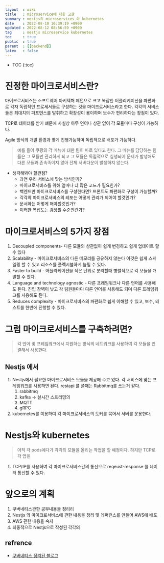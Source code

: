 ```yaml
---
layout  : wiki
title   : microservice에 대한 고찰
summary : nestjs의 microservices 와 kubernetes 
date    : 2022-08-10 16:39:19 +0900
updated : 2022-08-12 08:56:59 +0900
tag     : nestjs microservice kubernetes 
toc     : true
public  : true
parent  : [[backend]] 
latex   : false
---
```

* TOC
{:toc}

# 진정한 마이크로서비스란? 
마이크로서비스는 소프트웨어 아키텍쳐 페턴으로 크고 복잡한 어플리케이션을 파편화로 각자 독립적인 프로세서들로 구성하는 것을 마이크로서비스라고 한다. 각각의 서비스들은 최대치의 퍼포먼스를 발휘하고 확장성이 용이하며 보수가 편리하다는 장점이 있다. 

TCP로 데이터를 받기 떄문에 사실상 아무 언어나 상관 없이 각 모듈마다 구성이 가능하다. 


Agile 방식의 개발 환경과 맞게 진행가능하며 독립적으로 배포가 가능하다.

>예를 들어 쿠팡의 각 메뉴에 대한 팀이 따로 있다고 한다. 그 메뉴를 담당하는 팀들은 그 모듈만 관리하게 되고 그 모듈은 독립적으로 실행되어 문제가 발생해도 다른 모듈과 존속족이지 않아 전체 서버다운이 발생하지 않는다.

- 생각해봐야 할관점?
    - 과연 우리 서비스에 맞는 방식인가?
    - 마이크로서비스를 위해 얼마나 더 많은 코드가 필요한가?
    - 백엔드만 마이크로서비스를 구성한다면? 프론트도 파편화로 구성이 가능할까?
    - 각각의 마이크로서비스의 레포는 어떻게 관리가 되어야 할것인가? 
    - 문서화는 어떻게 해야할것인가?
    - 이러한 복잡도는 감당할 수준인건가?


# 마이크로서비스의 5가지 장점

1. Decoupled components- 다른 모듈의 상관없이 쉽게 변경하고 쉽게 업데이트 할 수 있다
2. Scalability - 마이크로서비스의 다른 메모리를 공유하지 않는다 이것은 쉽게 스케일링 할 수 있고 리소스를 플렉시블하게 늘릴 수 있다. 
3. Faster to build - 어플리케이션을 작은 단위로 분리할때 병렬적으로 각 모듈을 개발할 수 있다. 
4. Language and technology agnostic - 다른 프레임워크나 다른 언어를 사용해도 된다. 진입 장벽이 낮고 각 팀원들마다 다른 언어를 사용해도 되며 다른 프레임워크를 사용해도 된다. 
5. Reduces complexity - 마이크로서비스의 파편화로 쉽게 이해할 수 있고, 보수, 테스트를 한번에 진행할 수 있다.

# 그럼 마이크로서비스를 구축하려면?

> 각 언어 및 프레임워크에서 지원하는 방식의 네트워크를 사용하여 각 모듈을 연결해서 사용한다.

## Nestjs  에서
1. Nestjs에서 필요한 마이크로서비스 모듈을 제공해 주고 있다. 각 서비스에 맞는 프레임워크를 사용하면 된다. restapi 를 쓸때는 Rabbitmq를 쓰는거 같다.
    1) rabbitmq
    2) kafka -> 실시간 스트리밍의 
    3) MQTT 
    4) gRPC
2. kubernetes를 이용하여 각 마이크로서비스의 도커를 묶어서 서버를 운용한다. 

# Nestjs와 kubernetes
> 아직 각 pods에다가 각각의 모듈을 올리는 작업을 할 예정이다. 하지만 TCP로 각 앱을 

1. TCP/IP를 사용하여 각 마이크로서비스간의 통신으로 reqeust-response 를 데이터 통신할 수 있다. 

# 앞으로의 계획  
1. 쿠버네티스관한 공부내용을 정리리
2. Nestjs 의 마이크로서비스에 관한 내용을 정리 및 레퍼런스를 만들어 AWS에 배포 
3. AWS 관한 내용을 숙지 
4. 최종적으로 Nestjs으로 작성된 각각의



## refrence 
- [쿠버네티스 정리된 블로그](https://seongjin.me/kubernetes-cluster-components)
